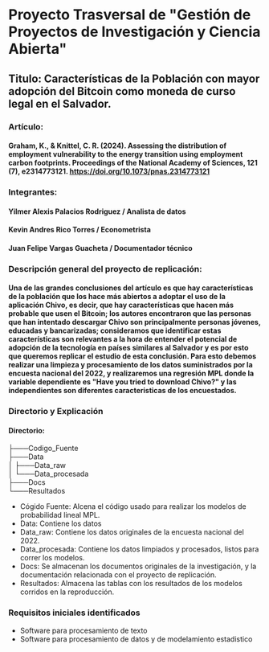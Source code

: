 # Proyecto Trasversal de "Gestión de Proyectos de Investigación y Ciencia Abierta"
## Titulo: Características de la Población con mayor adopción del Bitcoin como moneda de curso legal en el Salvador. 

### Artículo:
#### Graham, K., & Knittel, C. R. (2024). Assessing the distribution of employment vulnerability to the energy transition using employment carbon footprints. Proceedings of the National Academy of Sciences, 121 (7), e2314773121. https://doi.org/10.1073/pnas.2314773121

### Integrantes:
#### Yilmer Alexis Palacios Rodriguez / Analista de datos
#### Kevin Andres Rico Torres / Econometrista
#### Juan Felipe Vargas Guacheta / Documentador técnico

### Descripción general del proyecto de replicación:

#### Una de las grandes conclusiones del artículo es que hay características de la población que los hace más abiertos a adoptar el uso de la aplicación Chivo, es decir, que hay características que hacen más probable que usen el Bitcoin; los autores encontraron que las personas que han intentado descargar Chivo son principalmente personas jóvenes, educadas y bancarizadas; consideramos que identificar estas características son relevantes a la hora de entender el potencial de adopción de la tecnología en países similares al Salvador y es por esto que queremos replicar el estudio de esta conclusión. Para esto debemos realizar una limpieza y procesamiento de los datos suministrados por la encuesta nacional del 2022, y realizaremos una regresión MPL donde la variable dependiente es "Have you tried to download Chivo?" y las independientes son diferentes caracteristicas de los encuestados.

### Directorio y Explicación

#### Directorio:  
 ├───Codigo_Fuente  
 ├───Data  
 │   ├───Data_raw  
 │   └───Data_procesada  
 ├───Docs  
 └───Resultados  

* Cógido Fuente: Alcena el código usado para realizar los modelos de probabilidad lineal MPL.
* Data: Contiene los datos
* Data_raw: Contiene los datos originales de la encuesta nacional del 2022.
* Data_procesada: Contiene los datos limpiados y procesados, listos para correr los modelos. 
* Docs: Se almacenan los documentos originales de la investigación, y la documentación relacionada con el proyecto de replicación.
* Resultados: Almacena las tablas con los resultados de los modelos corridos en la reproducción.

### Requisitos iniciales identificados
* Software para procesamiento de texto
* Software para procesamiento de datos y de modelamiento estadistico


